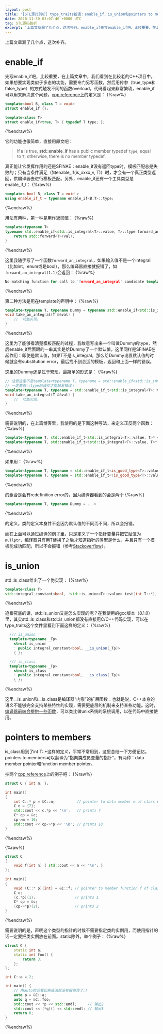 ```yaml
---
layout: post
title: '[STL源码剖析] type_traits拾遗：enable_if，is_union和pointers to members'
date: 2020-11-30 03:07:46 +0000 UTC
tag: STL源码剖析
excerpt: '上篇文章漏了几个点，这次补齐。enable_if先写enable_if吧，比较重要，在上篇文章中，我们看到在比较老的C++项目中，如果想要实现类似于多态的功能，需要专门另写函数，然后用传参（true_type和false_type）的方式触发不同的函数overload。代码看起来非常繁琐，en...'
---
```

上篇文章漏了几个点，这次补齐。
# enable_if
先写enable_if吧，比较重要，在上篇文章中，我们看到在比较老的C++项目中，如果想要实现类似于多态的功能，需要专门另写函数，然后用传参（true_type和false_type）的方式触发不同的函数overload。代码看起来非常繁琐，enable_if可以用来解决这个问题，[cpp reference](https://en.cppreference.com/w/cpp/types/enable_if)上的定义是：
{%raw%}
```cpp
template<bool B, class T = void>
struct enable_if {};
 
template<class T>
struct enable_if<true, T> { typedef T type; };
```
{%endraw%}

它的功能也很简单，直接用原文吧：
> If `B` is true, **std::enable_if** has a public member typedef `type`, equal to `T`; otherwise, there is no member typedef.

真正能让它发挥作用的还是SFINAE：enable_if没有返回type时，模板匹配总是失败的；只有当条件满足（如enable_if(is_xxxx_v<T>, T)）时，才会有一个真正类型返回，供编译器去进行模板匹配。另外，enable_if还有一个工具类型是enable_if_t：
{%raw%}
```cpp
template< bool B, class T = void >
using enable_if_t = typename enable_if<B,T>::type;
```
{%endraw%}

用法有两种，第一种是用作返回值：
{%raw%}
```cpp
template<typename T>
typename std::enable_if<std::is_integral<T>::value, T>::type forward_an_integral(T &&val) {
    return std::forward<T>(val);
}
```
{%endraw%}

这里我随手写了一个函数`forward_an_integral`，如果输入值不是一个integral（比如int，enum或是bool），那么编译器直接就报错了，如`forward_an_integral(1.1)`会返回：
{%raw%}
```cpp
No matching function for call to 'forward_an_integral' candidate template ignored: requirement 'std::is_integral<double>::value' was not satisfied [with T = double]
```
{%endraw%}

第二种方法是用在template的声明中：
{%raw%}
```cpp
template<typename T, typename Dummy = typename std::enable_if<std::is_integral<T>::value, T>::type>
void take_an_integral(T &&val) {
    //  功能实现。
}
```
{%endraw%}

这里为了能够看清楚模板匹配的过程，我故意写出来一个叫做Dummy的type，然后enable_if后面跟的一串其实是给Dummy了一个默认值。这里同样是SFINAE在起作用：即使是默认值，如果T不是is_integral，那么给Dummy设置默认值的时候就会有substitution error，最后找不到合适的模板，返回和上面一样的错误。


这里的Dummy还是过于繁琐，最简单的形式是：
{%raw%}
```cpp
// 注意这里不是template<typename T, typename = std::enable_if<std::is_integral<T>::value, T>>
// 一定要有::type的操作才能触发错误！
template<typename T, typename = std::enable_if_t<std::is_integral<T>::value, T>>
void take_an_integral(T &&val) {
    //  功能实现。
}
```
{%endraw%}

需要说明的，在上篇博客里，我使用的是下面这种写法，来定义正反两个函数：
{%raw%}
```cpp
template<typename T, std::enable_if_t<std::is_integral<T>::value, T>* = nullptr>
template<typename T, std::enable_if_t<!std::is_integral<T>::value, T>* = nullptr>
```
{%endraw%}

如果用：
{%raw%}
```cpp
template<typename T, typename = std::enable_if_t<is_good_type<T>::value, T>>
template<typename T, typename = std::enable_if_t<!is_good_type<T>::value, T>>
```
{%endraw%}

的组合是会有redefinition error的，因为编译器看到的会是两个
{%raw%}
```cpp
template<typename T, typename Dummy = ...>
```
{%endraw%}

的定义，类的定义本身并不会因为默认值的不同而不同，所以会报错。


而在上面可以通过编译的例子里，只是定义了一个指针变量并把它赋值为`nullptr`，编译器只有用T替换了之后才知道指针的类型是什么，并且只有一个模板能成功匹配，所以不会报错（参考[Stackoverflow](https://stackoverflow.com/a/31524848)）。
# 
# is_union
std::is_class给出了一个伪实现：
{%raw%}
```cpp
template<class T>
std::integral_constant<bool, !std::is_union<T>::value> test(int T::*);
```
{%endraw%}

追根究底的话，std::is_union又是怎么实现的呢？在我使用的gcc版本（8.1.0）里，其实std::is_class和std::is_union都没有直接用C/C++代码实现，可以在type_traits这个文件里看到下面这样的定义：
{%raw%}
```cpp
  /// is_union
  template<typename _Tp>
    struct is_union
    : public integral_constant<bool, __is_union(_Tp)>
    { };

  /// is_class
  template<typename _Tp>
    struct is_class
    : public integral_constant<bool, __is_class(_Tp)>
    { };
```
{%endraw%}

这里__is_union和__is_class是编译器“内嵌”的扩展函数：也就是说，C++本身的语义不能够完全支持某些特性的实现，需要更底层的机制来支持某些功能。这时，[编译器前端会提供一些函数](https://gcc.gnu.org/onlinedocs/gcc-8.1.0/gcc/Type-Traits.html)，可以类比做unix系统的系统调用，以在代码中直接使用。


# pointers to members
is_class用到了int T::*这样的定义，平常不常用到，这里总结一下方便记忆。pointers to members可以翻译为“指向类成员变量的指针”，有两种：data member pointer和function member pointer。

抄两个[cpp reference](https://en.cppreference.com/w/cpp/language/pointer)上的例子吧：
{%raw%}
```cpp
struct C { int m; };
 
int main()
{
    int C::* p = &C::m;          // pointer to data member m of class C
    C c = {7};
    std::cout << c.*p << '\n';   // prints 7
    C* cp = &c;
    cp->m = 10;
    std::cout << cp->*p << '\n'; // prints 10
}
```
{%endraw%}

{%raw%}
```cpp
struct C
{
    void f(int n) { std::cout << n << '\n'; }
};
 
int main()
{
    void (C::* p)(int) = &C::f; // pointer to member function f of class C
    C c;
    (c.*p)(1);                  // prints 1
    C* cp = &c;
    (cp->*p)(2);                // prints 2
}
```
{%endraw%}

需要说明的是，声明这个类型的指针的时候不需要指定类的实例用，而使用指针的话一定要把类实例放在前面。static除外，举个例子：
{%raw%}
```cpp
struct C {
    static int a;
    static int foo() {
        return 3;
    };
};

int C::a = 2;

int main() {
    // 用auto的话看起来语法就没有很奇怪了:)
    auto p = &C::a;
    auto q = &C::foo;
    std::cout << *p << std::endl;     // 输出2
    std::cout << (*q)() << std::endl; // 输出3
    return 0;
}
```
{%endraw%}



